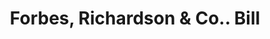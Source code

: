 ---
doi: 10.7916/D8K08G95
date_other: '1860'
date_other_textual: 1860-1869
form: printed ephemera
genre:
- Invoices
name:
- Forbes, Richardson & Co.
object_in_context_url: https://biggert.cul.columbia.edu/items/view/ave_biggert_00380
subject_hierarchical_geographic:
- Boston, Massachusetts, United States
subject_name:
- Forbes, Richardson & Co.
title: Forbes, Richardson & Co.. Bill
sort_title: Forbes, Richardson & Co.. Bill
call_number: ave_biggert_00380
coordinates:
- 42.35805555555556,-71.06361111111111
pid: ave_biggert_00380
identifiers: ave_biggert_00380
canvas_id: ldpd:395654
permalink: "/items/ave_biggert_00380/"
layout: iiif-image-page
---